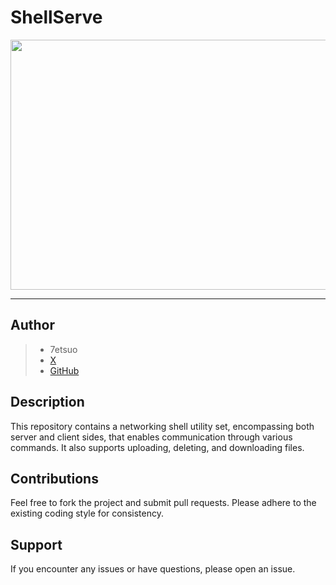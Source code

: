 # ShellServe
<div align="center">
<img src="https://github.com/7etsuo/ShellServe/assets/90065760/5674949b-cdf0-4330-8391-17a62f7e8f98" width="600" height="400">
</div>

------------------------------------------------------------
## Author
> * 7etsuo 
> * [X](https://x.com/7etsuo)
> * [GitHub](https://github.com/7etsuo)

## Description
This repository contains a networking shell utility set, encompassing both server and client sides, that enables communication through various commands. It also supports uploading, deleting, and downloading files.

## Contributions
Feel free to fork the project and submit pull requests. Please adhere to the existing coding style for consistency.

## Support
If you encounter any issues or have questions, please open an issue.
